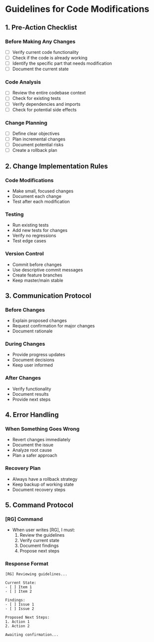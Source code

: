 # Guidelines for Code Modifications

## 1. Pre-Action Checklist

### Before Making Any Changes

- [ ] Verify current code functionality
- [ ] Check if the code is already working
- [ ] Identify the specific part that needs modification
- [ ] Document the current state

### Code Analysis

- [ ] Review the entire codebase context
- [ ] Check for existing tests
- [ ] Verify dependencies and imports
- [ ] Check for potential side effects

### Change Planning

- [ ] Define clear objectives
- [ ] Plan incremental changes
- [ ] Document potential risks
- [ ] Create a rollback plan

## 2. Change Implementation Rules

### Code Modifications

- Make small, focused changes
- Document each change
- Test after each modification

### Testing

- Run existing tests
- Add new tests for changes
- Verify no regressions
- Test edge cases

### Version Control

- Commit before changes
- Use descriptive commit messages
- Create feature branches
- Keep master/main stable

## 3. Communication Protocol

### Before Changes

- Explain proposed changes
- Request confirmation for major changes
- Document rationale

### During Changes

- Provide progress updates
- Document decisions
- Keep user informed

### After Changes

- Verify functionality
- Document results
- Provide next steps

## 4. Error Handling

### When Something Goes Wrong

- Revert changes immediately
- Document the issue
- Analyze root cause
- Plan a safer approach

### Recovery Plan

- Always have a rollback strategy
- Keep backup of working state
- Document recovery steps

## 5. Command Protocol

### [RG] Command

- When user writes [RG], I must:
  1. Review the guidelines
  2. Verify current state
  3. Document findings
  4. Propose next steps

### Response Format

```
[RG] Reviewing guidelines...

Current State:
- [ ] Item 1
- [ ] Item 2

Findings:
- [ ] Issue 1
- [ ] Issue 2

Proposed Next Steps:
1. Action 1
2. Action 2

Awaiting confirmation...
```
